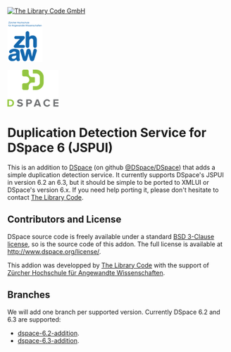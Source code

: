[![The Library Code GmbH](https://the-library-code.de/the_library_code_gmbh.png)](https://www.the-library-code.de)

[![ZHAW](zhaw_logo.png)](https://www.zhaw.ch)

[![DSpace Logo](dspace_logo.png)](http://www.dspace.org)

# Duplication Detection Service for DSpace 6 (JSPUI)

This is an addition to [DSpace](http://www.dspace.org) (on github [@DSpace/DSpace](https://github.com/DSpace/DSpace)) that adds a simple duplication detection service. It currently supports DSpace's JSPUI in version 6.2 an 6.3, but it should be simple to be ported to XMLUI or DSpace's version 6.x. If you need help porting it, please don't hesitate to contact [The Library Code](https://www.the-library-code.de).


## Contributors and License

DSpace source code is freely available under a standard [BSD 3-Clause license](https://opensource.org/licenses/BSD-3-Clause), so is the source code of this addon. The full license is available at http://www.dspace.org/license/.

This addion was developped by [The Library Code](https://www.the-library-code.de) with the support of [Zürcher Hochschule für Angewandte Wissenschaften](https://www.zhaw.ch).

## Branches

We will add one branch per supported version. Currently DSpace 6.2 and 6.3 are supported:

 * [dspace-6.2-addition](https://github.com/the-library-code/deduplication/tree/dspace-6.2-addition).
 * [dspace-6.3-addition](https://github.com/the-library-code/deduplication/tree/dspace-6.3-addition).

